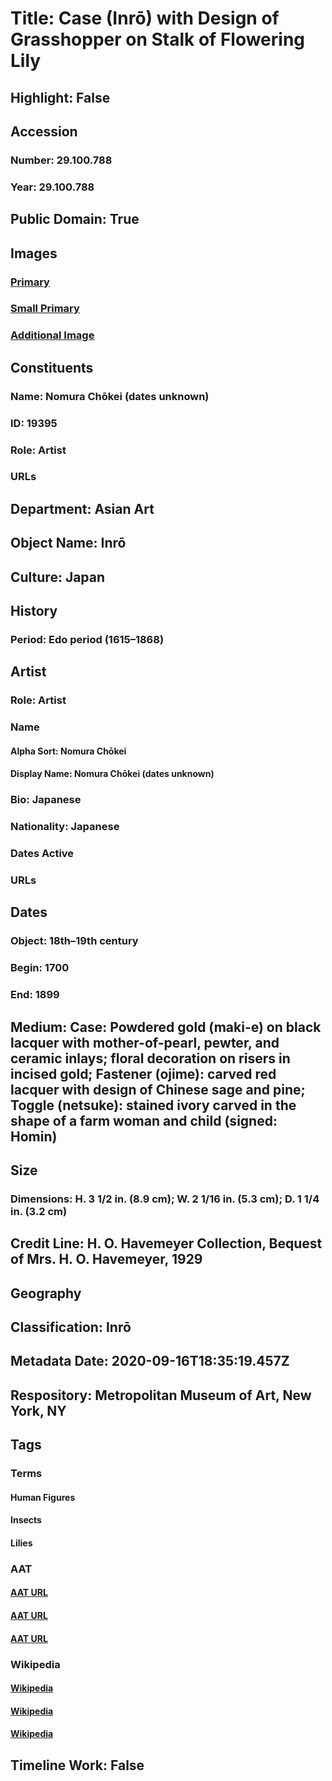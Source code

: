 # Title: Case (Inrō) with Design of Grasshopper on Stalk of Flowering Lily
## Highlight: False
## Accession
### Number: 29.100.788
### Year: 29.100.788
## Public Domain: True
## Images
### [Primary](https://images.metmuseum.org/CRDImages/as/original/DP251889.jpg)
### [Small Primary](https://images.metmuseum.org/CRDImages/as/web-large/DP251889.jpg)
### [Additional Image](https://images.metmuseum.org/CRDImages/as/original/DP251895.jpg)
## Constituents
### Name: Nomura Chōkei (dates unknown)
### ID: 19395
### Role: Artist
### URLs
## Department: Asian Art
## Object Name: Inrō
## Culture: Japan
## History
### Period: Edo period (1615–1868)
## Artist
### Role: Artist
### Name
#### Alpha Sort: Nomura Chōkei
#### Display Name: Nomura Chōkei (dates unknown)
### Bio: Japanese
### Nationality: Japanese
### Dates Active
### URLs
## Dates
### Object: 18th–19th century
### Begin: 1700
### End: 1899
## Medium: Case: Powdered gold (maki-e) on black lacquer with mother-of-pearl, pewter, and ceramic inlays; floral decoration on risers in incised gold; Fastener (ojime): carved red lacquer with design of Chinese sage and pine; Toggle (netsuke): stained ivory carved in the shape of a farm woman and child (signed: Homin)
## Size
### Dimensions: H. 3 1/2 in. (8.9 cm); W. 2 1/16 in. (5.3 cm); D. 1 1/4 in. (3.2 cm)
## Credit Line: H. O. Havemeyer Collection, Bequest of Mrs. H. O. Havemeyer, 1929
## Geography
## Classification: Inrō
## Metadata Date: 2020-09-16T18:35:19.457Z
## Respository: Metropolitan Museum of Art, New York, NY
## Tags
### Terms
#### Human Figures
#### Insects
#### Lilies
### AAT
#### [AAT URL](http://vocab.getty.edu/page/aat/300404114)
#### [AAT URL](http://vocab.getty.edu/page/aat/300310470)
#### [AAT URL](http://vocab.getty.edu/page/aat/300375591)
### Wikipedia
#### [Wikipedia]()
#### [Wikipedia]()
#### [Wikipedia]()
## Timeline Work: False